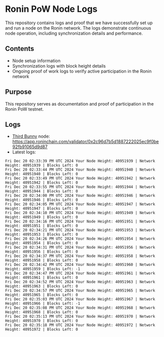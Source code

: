 # Ronin PoW Node Logs

This repository contains logs and proof that we have successfully set up and run a node on the Ronin network. The logs demonstrate continuous node operation, including synchronization details and performance.

## Contents

- Node setup information
- Synchronization logs with block height details
- Ongoing proof of work logs to verify active participation in the Ronin network

## Purpose

This repository serves as documentation and proof of participation in the Ronin PoW testnet.

## Logs

- [Third Bunny](https://thirdbunny.xyz/) node: https://app.roninchain.com/validator/0x2c96d7b5d1887222025ec9f0be92fb91065d9d87
- Latest logs:
```
Fri Dec 20 02:33:39 PM UTC 2024 Your Node Height: 40951939 | Network Height: 40951939 | Blocks Left: 0
Fri Dec 20 02:33:44 PM UTC 2024 Your Node Height: 40951940 | Network Height: 40951940 | Blocks Left: 0
Fri Dec 20 02:33:49 PM UTC 2024 Your Node Height: 40951942 | Network Height: 40951942 | Blocks Left: 0
Fri Dec 20 02:33:55 PM UTC 2024 Your Node Height: 40951944 | Network Height: 40951944 | Blocks Left: 0
Fri Dec 20 02:34:00 PM UTC 2024 Your Node Height: 40951946 | Network Height: 40951946 | Blocks Left: 0
Fri Dec 20 02:34:05 PM UTC 2024 Your Node Height: 40951947 | Network Height: 40951947 | Blocks Left: 0
Fri Dec 20 02:34:10 PM UTC 2024 Your Node Height: 40951949 | Network Height: 40951949 | Blocks Left: 0
Fri Dec 20 02:34:16 PM UTC 2024 Your Node Height: 40951951 | Network Height: 40951951 | Blocks Left: 0
Fri Dec 20 02:34:21 PM UTC 2024 Your Node Height: 40951953 | Network Height: 40951953 | Blocks Left: 0
Fri Dec 20 02:34:26 PM UTC 2024 Your Node Height: 40951954 | Network Height: 40951954 | Blocks Left: 0
Fri Dec 20 02:34:31 PM UTC 2024 Your Node Height: 40951956 | Network Height: 40951956 | Blocks Left: 0
Fri Dec 20 02:34:37 PM UTC 2024 Your Node Height: 40951958 | Network Height: 40951958 | Blocks Left: 0
Fri Dec 20 02:34:42 PM UTC 2024 Your Node Height: 40951960 | Network Height: 40951959 | Blocks Left: -1
Fri Dec 20 02:34:47 PM UTC 2024 Your Node Height: 40951961 | Network Height: 40951961 | Blocks Left: 0
Fri Dec 20 02:34:52 PM UTC 2024 Your Node Height: 40951963 | Network Height: 40951963 | Blocks Left: 0
Fri Dec 20 02:34:57 PM UTC 2024 Your Node Height: 40951965 | Network Height: 40951965 | Blocks Left: 0
Fri Dec 20 02:35:03 PM UTC 2024 Your Node Height: 40951967 | Network Height: 40951966 | Blocks Left: -1
Fri Dec 20 02:35:08 PM UTC 2024 Your Node Height: 40951968 | Network Height: 40951968 | Blocks Left: 0
Fri Dec 20 02:35:13 PM UTC 2024 Your Node Height: 40951970 | Network Height: 40951970 | Blocks Left: 0
Fri Dec 20 02:35:18 PM UTC 2024 Your Node Height: 40951972 | Network Height: 40951972 | Blocks Left: 0
```
